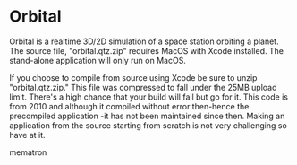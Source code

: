 # Orbital
Orbital is a realtime 3D/2D simulation of a space station orbiting a planet.  The source file, "orbital.qtz.zip" requires MacOS with Xcode installed.  The stand-alone application will only run on MacOS.

If you choose to compile from source using Xcode be sure to unzip "orbital.qtz.zip."  This file was compressed to fall under the 25MB upload limit.  There's a high chance that your build will fail but go for it.  This code is from 2010 and although it compiled without error then-hence the precompiled application -it has not been maintained since then.  Making an application from the source starting from scratch is not very challenging so have at it.

mematron
